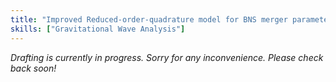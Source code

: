 ```yaml
---
title: "Improved Reduced-order-quadrature model for BNS merger parameter estimation"
skills: ["Gravitational Wave Analysis"]
---
```


_Drafting is currently in progress. Sorry for any inconvenience. Please check back soon!_
